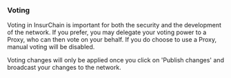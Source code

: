 ### Voting

Voting in InsurChain is important for both the security and the development of the network. If you prefer, you may delegate your voting power to a Proxy, who can then vote on your behalf. If you do choose to use a Proxy, manual voting will be disabled.

Voting changes will only be applied once you click on 'Publish changes' and broadcast your changes to the network.

